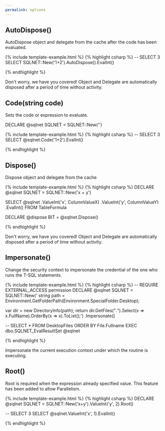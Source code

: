```yaml
---
permalink: options
---
```


## AutoDispose()

AutoDispose object and delegate from the cache after the code has been evaluated.

{% include template-example.html %} 
{% highlight csharp %}
-- SELECT 3
SELECT SQLNET::New('1+2').AutoDispose().EvalInt()

{% endhighlight %}

Don't worry, we have you covered! Object and Delegate are automatically disposed after a period of time without activity.

## Code(string code)

Sets the code or expression to evaluate.

DECLARE @sqlnet SQLNET = SQLNET::New('')

{% include template-example.html %} 
{% highlight csharp %}
-- SELECT 3
SELECT @sqlnet.Code('1+2').EvalInt()

{% endhighlight %}

## Dispose()

Dispose object and delegate from the cache

{% include template-example.html %} 
{% highlight csharp %}
DECLARE @sqlnet SQLNET = SQLNET::New('x + y')

SELECT  @sqlnet
    .ValueInt('x', ColumnValueX)
    .ValueInt('y', ColumnValueY)
    .EvalInt()
FROM TableFormula

DECLARE @dispose BIT = @sqlnet.Dispose()

{% endhighlight %}

Don't worry, we have you covered! Object and Delegate are automatically disposed after a period of time without activity.

## Impersonate()

Change the security context to impersonate the credential of the one who runs the T-SQL statements.

{% include template-example.html %} 
{% highlight csharp %}
-- REQUIRE EXTERNAL_ACCESS permission
DECLARE @sqlnet SQLNET = SQLNET::New('
string path = Environment.GetFolderPath(Environment.SpecialFolder.Desktop);

var dir = new DirectoryInfo(path);
return dir.GetFiles("*.*").Select(x => x.FullName).OrderBy(x => x).ToList();')
    .Impersonate()

-- SELECT * FROM DesktopFiles ORDER BY File.Fullname
EXEC dbo.SQLNET_EvalResultSet @sqlnet

{% endhighlight %}

Impersonate the current execution context under which the routine is executing.

## Root()

Root is required when the expression already specified value. This feature has been added to allow Parallelism.

{% include template-example.html %} 
{% highlight csharp %}
DECLARE @sqlnet SQLNET = SQLNET::New('x+y').ValueInt('y', 2).Root()

-- SELECT 3
SELECT @sqlnet.ValueInt('x', 1).EvalInt()

{% endhighlight %}

